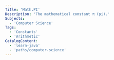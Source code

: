 ```yaml
---
Title: 'Math.PI'
Description: 'The mathematical constant π (pi).'
Subjects:
  - 'Computer Science'
Tags:
  - 'Constants'
  - 'Arithmetic'
CatalogContent:
  - 'learn-java'
  - 'paths/computer-science'
---
```

